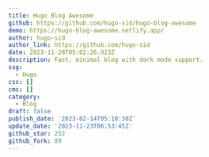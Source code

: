 ```yaml
---
title: Hugo Blog Awesome
github: https://github.com/hugo-sid/hugo-blog-awesome
demo: https://hugo-blog-awesome.netlify.app/
author: hugo-sid
author_link: https://github.com/hugo-sid
date: 2023-11-28T05:02:26.923Z
description: Fast, minimal blog with dark mode support.
ssg:
  - Hugo
css: []
cms: []
category:
  - Blog
draft: false
publish_date: '2023-02-14T05:18:30Z'
update_date: '2023-11-23T06:53:45Z'
github_star: 252
github_fork: 89
---
```

